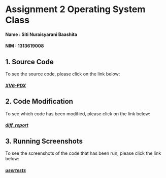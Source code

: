 # Assignment 2 Operating System Class

#### Name  : Siti Nuraisyarani Baashita
#### NIM   : 1313619008

## 1. Source Code
To see the source code, please click on the link below:
##### [XV6-PDX](https://github.com/Nia2311/Assignment-1-OS-Class/tree/main/XV6-PDX)

## 2. Code Modification
To see which code has been modified, please click on the link below:
##### [diff_report](https://github.com/Nia2311/Assignment-1-OS-Class/blob/main/diff_report.pdf)

## 3. Running Screenshots
To see the screenshots of the code that has been run, please click the link below:
##### [usertests](https://github.com/Nia2311/Assignment-1-OS-Class/tree/main/usertests)

